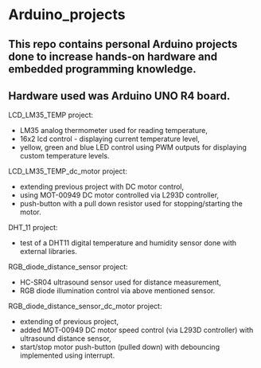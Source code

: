 # Arduino_projects
## This repo contains personal Arduino projects done to increase hands-on hardware and embedded programming knowledge.
## Hardware used was Arduino UNO R4 board.

LCD_LM35_TEMP project:
- LM35 analog thermometer used for reading temperature,
- 16x2 lcd control - displaying current temperature level,
- yellow, green and blue LED control using PWM outputs for displaying custom temperature levels.

LCD_LM35_TEMP_dc_motor project:
- extending previous project with DC motor control,
- using MOT-00949 DC motor controlled via L293D controller,
- push-button with a pull down resistor used for stopping/starting the motor.

DHT_11 project:
- test of a DHT11 digital temperature and humidity sensor done with external libraries.

RGB_diode_distance_sensor project:
- HC-SR04 ultrasound sensor used for distance measurement,
- RGB diode illumination control via above mentioned sensor.

RGB_diode_distance_sensor_dc_motor project:
- extending of previous project,
- added MOT-00949 DC motor speed control (via L293D controller) with ultrasound distance sensor,
- start/stop motor push-button (pulled down) with debouncing implemented using interrupt.
